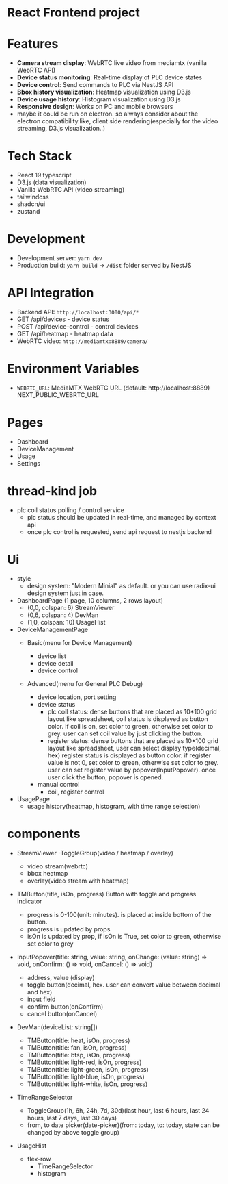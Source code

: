 # React Frontend project

# Features
- **Camera stream display**: WebRTC live video from mediamtx (vanilla WebRTC API)
- **Device status monitoring**: Real-time display of PLC device states
- **Device control**: Send commands to PLC via NestJS API
- **Bbox history visualization**: Heatmap visualization using D3.js
- **Device usage history**: Histogram visualization using D3.js
- **Responsive design**: Works on PC and mobile browsers
- maybe it could be run on electron. so always consider about the electron compatibility.like, client side rendering(especially for the video streaming, D3.js visualization..)


# Tech Stack
- React 19 typescript
- D3.js (data visualization)
- Vanilla WebRTC API (video streaming)
- tailwindcss
- shadcn/ui
- zustand

# Development
- Development server: `yarn dev`
- Production build: `yarn build` → `/dist` folder served by NestJS

# API Integration
- Backend API: `http://localhost:3000/api/*`
- GET /api/devices - device status
- POST /api/device-control - control devices
- GET /api/heatmap - heatmap data
- WebRTC video: `http://mediamtx:8889/camera/`

# Environment Variables
- `WEBRTC_URL`: MediaMTX WebRTC URL (default: http://localhost:8889)
NEXT_PUBLIC_WEBRTC_URL
# Pages
 - Dashboard
 - DeviceManagement
 - Usage
 - Settings

# thread-kind job
 - plc coil status polling / control service
    - plc status should be updated in real-time, and managed by context api
    - once plc control is requested, send api request to nestjs backend


# Ui
 - style
   - design system: "Modern Minial" as default. or you can use radix-ui design system just in case.
 - DashboardPage (1 page, 10 columns, 2 rows layout)
    - (0,0, colspan: 6) StreamViewer
    - (0,6, colspan: 4) DevMan
    - (1,0, colspan: 10) UsageHist
 - DeviceManagementPage
    - Basic(menu for Device Management)
        - device list
        - device detail
        - device control

    - Advanced(menu for General PLC Debug)
        - device location, port setting
        - device status
            - plc coil status: dense buttons that are placed as 10*100 grid layout like spreadsheet, coil status is displayed as button color. if coil is on, set color to green, otherwise set color to grey. user can set coil value by just clicking the button.
            - register status: dense buttons that are placed as 10*100 grid layout like spreadsheet, user can select display type(decimal, hex) register status is displayed as button color. if register value is not 0, set color to green, otherwise set color to grey. user can set register value by popover(InputPopover). once user click the button, popover is opened.
        - manual control
            - coil, register control
 - UsagePage
    - usage history(heatmap, histogram, with time range selection)

# components
- StreamViewer
    -ToggleGroup(video / heatmap / overlay)
    - video stream(webrtc)
    - bbox heatmap
    - overlay(video stream with heatmap)

 - TMButton(title, isOn, progress)
    Button with toggle and progress indicator
    - progress is 0-100(unit: minutes). is placed at inside bottom of the button.
    - progress is updated by props
    - isOn is updated by prop, if isOn is True, set color to green, otherwise set color to grey

 - InputPopover(title: string, value: string, onChange: (value: string) => void, onConfirm: () => void, onCancel: () => void)
    - address, value (display)
    - toggle button(decimal, hex. user can convert value between decimal and hex)
    - input field
    - confirm button(onConfirm)
    - cancel button(onCancel)

 - DevMan(deviceList: string[])
    - TMButton(title: heat, isOn, progress)
    - TMButton(title: fan, isOn, progress)
    - TMButton(title: btsp, isOn, progress)
    - TMButton(title: light-red, isOn, progress)
    - TMButton(title: light-green, isOn, progress)
    - TMButton(title: light-blue, isOn, progress)
    - TMButton(title: light-white, isOn, progress)

 - TimeRangeSelector
   - ToggleGroup(1h, 6h, 24h, 7d, 30d)(last hour, last 6 hours, last 24 hours, last 7 days, last 30 days)
   - from, to date picker(date-picker)(from: today, to: today, state can be changed by above toggle group)

 - UsageHist
   - flex-row
      - TimeRangeSelector
      - histogram
